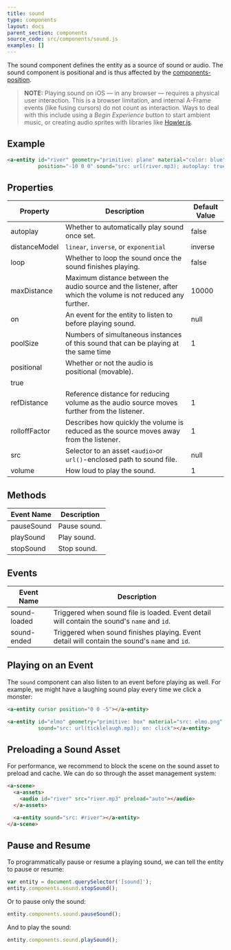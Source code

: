 ```yaml
---
title: sound
type: components
layout: docs
parent_section: components
source_code: src/components/sound.js
examples: []
---
```


[position]: ./position.md

The sound component defines the entity as a source of sound or audio. The sound
component is positional and is thus affected by the
[components-position][position].

> **NOTE:** Playing sound on iOS — in any browser — requires a physical user interaction.
> This is a browser limitation, and internal A-Frame events (like fusing cursors) do
> not count as interaction. Ways to deal with this include using a *Begin Experience*
> button to start ambient music, or creating audio sprites with libraries like
> [Howler.js](https://github.com/goldfire/howler.js).

## Example

```html
<a-entity id="river" geometry="primitive: plane" material="color: blue"
          position="-10 0 0" sound="src: url(river.mp3); autoplay: true"></a-entity>
```

## Properties

| Property      | Description                                                                                                    | Default Value |
|---------------|----------------------------------------------------------------------------------------------------------------|---------------|
| autoplay      | Whether to automatically play sound once set.                                                                  | false         |
| distanceModel | `linear`, `inverse`, or `exponential`                                                                          | inverse        |
| loop          | Whether to loop the sound once the sound finishes playing.                                                     | false         |
| maxDistance   | Maximum distance between the audio source and the listener, after which the volume is not reduced any further. | 10000         |
| on            | An event for the entity to listen to before playing sound.                                                     | null          |
| poolSize      | Numbers of simultaneous instances of this sound that can be playing at the same time                           | 1             |
| positional    | Whether or not the audio is positional (movable).
| true          |
| refDistance   | Reference distance for reducing volume as the audio source moves further from the listener.                    | 1             |
| rolloffFactor | Describes how quickly the volume is reduced as the source moves away from the listener.                        | 1             |
| src           | Selector to an asset `<audio>`or `url()`-enclosed path to sound file.                                          | null          |
| volume        | How loud to play the sound.                                                                                    | 1             |


## Methods

| Event Name | Description  |
|------------|--------------|
| pauseSound | Pause sound. |
| playSound  | Play sound.  |
| stopSound  | Stop sound.  |

## Events

| Event Name   | Description                                                                                             |
|--------------|---------------------------------------------------------------------------------------------------------|
| sound-loaded | Triggered when sound file is loaded. Event detail will contain the sound's `name` and `id`.             |
| sound-ended  | Triggered when sound finishes playing.  Event detail will contain the sound's `name` and `id`. |

## Playing on an Event

The `sound` component can also listen to an event before playing as well. For
example, we might have a laughing sound play every time we click a monster:

```html
<a-entity cursor position="0 0 -5"></a-entity>

<a-entity id="elmo" geometry="primitive: box" material="src: elmo.png"
          sound="src: url(ticklelaugh.mp3); on: click"></a-entity>
```

## Preloading a Sound Asset

For performance, we recommend to block the scene on the sound asset to preload
and cache. We can do so through the asset management system:

```html
<a-scene>
  <a-assets>
    <audio id="river" src="river.mp3" preload="auto"></audio>
  </a-assets>

  <a-entity sound="src: #river"></a-entity>
</a-scene>
```

## Pause and Resume

To programmatically pause or resume a playing sound, we can tell the entity to
pause or resume:

```js
var entity = document.querySelector('[sound]');
entity.components.sound.stopSound();
```

Or to pause only the sound:

```js
entity.components.sound.pauseSound();
```

And to play the sound:

```js
entity.components.sound.playSound();
```
